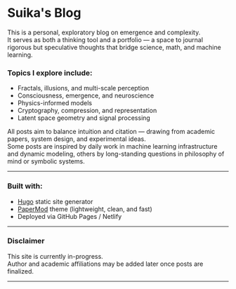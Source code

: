 # Suika's Blog

This is a personal, exploratory blog on emergence and complexity.  
It serves as both a thinking tool and a portfolio — a space to journal rigorous but speculative thoughts that bridge science, math, and machine learning.

### Topics I explore include:
- Fractals, illusions, and multi-scale perception
- Consciousness, emergence, and neuroscience
- Physics-informed models
- Cryptography, compression, and representation
- Latent space geometry and signal processing

All posts aim to balance intuition and citation — drawing from academic papers, system design, and experimental ideas.  
Some posts are inspired by daily work in machine learning infrastructure and dynamic modeling, others by long-standing questions in philosophy of mind or symbolic systems.

---

### Built with:
- [Hugo](https://gohugo.io/) static site generator
- [PaperMod](https://github.com/adityatelange/hugo-PaperMod) theme (lightweight, clean, and fast)
- Deployed via GitHub Pages / Netlify

---

### Disclaimer
This site is currently in-progress.  
Author and academic affiliations may be added later once posts are finalized.

---

